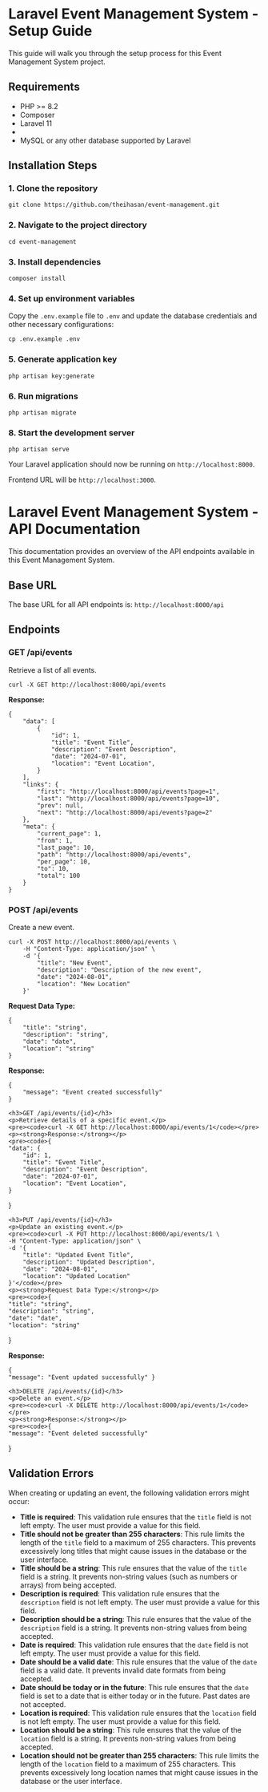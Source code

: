   <h1>Laravel Event Management System - Setup Guide</h1>
<p>This guide will walk you through the setup process for this Event Management System project.</p>
    <h2>Requirements</h2>
    <ul>
        <li>PHP >= 8.2</li>
        <li>Composer</li>
        <li>Laravel 11<li>
        <li>MySQL or any other database supported by Laravel</li>
    </ul>
    <h2>Installation Steps</h2>
    <h3>1. Clone the repository</h3>
    <pre><code>git clone https://github.com/theihasan/event-management.git</code></pre>
    <h3>2. Navigate to the project directory</h3>
    <pre><code>cd event-management</code></pre>
    <h3>3. Install dependencies</h3>
    <pre><code>composer install</code></pre>
    <h3>4. Set up environment variables</h3>
    <p>Copy the <code>.env.example</code> file to <code>.env</code> and update the database credentials and other necessary configurations:</p>
    <pre><code>cp .env.example .env</code></pre>
    <h3>5. Generate application key</h3>
    <pre><code>php artisan key:generate</code></pre>
    <h3>6. Run migrations</h3>
    <pre><code>php artisan migrate</code></pre>
    <h3>8. Start the development server</h3>
    <pre><code>php artisan serve</code></pre>
    <p>Your Laravel application should now be running on <code>http://localhost:8000</code>.</p>
    <p> Frontend URL will be <code>http://localhost:3000</code>.</p>
    <h1>Laravel Event Management System - API Documentation</h1>
    <p>This documentation provides an overview of the API endpoints available in this Event Management System.</p>
    <h2>Base URL</h2>
    <p>The base URL for all API endpoints is: <code>http://localhost:8000/api</code></p>
    <h2>Endpoints</h2>
    <h3>GET /api/events</h3>
    <p>Retrieve a list of all events.</p>
    <pre><code>curl -X GET http://localhost:8000/api/events</code></pre>
    <p><strong>Response:</strong></p>
    <pre><code>{
    "data": [
        {
            "id": 1,
            "title": "Event Title",
            "description": "Event Description",
            "date": "2024-07-01",
            "location": "Event Location",
        }
    ],
    "links": {
        "first": "http://localhost:8000/api/events?page=1",
        "last": "http://localhost:8000/api/events?page=10",
        "prev": null,
        "next": "http://localhost:8000/api/events?page=2"
    },
    "meta": {
        "current_page": 1,
        "from": 1,
        "last_page": 10,
        "path": "http://localhost:8000/api/events",
        "per_page": 10,
        "to": 10,
        "total": 100
    }
}</code></pre>
   <h3>POST /api/events</h3>
    <p>Create a new event.</p>
    <pre><code>curl -X POST http://localhost:8000/api/events \
    -H "Content-Type: application/json" \
    -d '{
        "title": "New Event",
        "description": "Description of the new event",
        "date": "2024-08-01",
        "location": "New Location"
    }'</code></pre>
    <p><strong>Request Data Type:</strong></p>
    <pre><code>{
    "title": "string",
    "description": "string",
    "date": "date",
    "location": "string"
}</code></pre>
    <p><strong>Response:</strong></p>
    <pre><code>{
    "message": "Event created successfully"
}</code></pre>

    <h3>GET /api/events/{id}</h3>
    <p>Retrieve details of a specific event.</p>
    <pre><code>curl -X GET http://localhost:8000/api/events/1</code></pre>
    <p><strong>Response:</strong></p>
    <pre><code>{
    "data": {
        "id": 1,
        "title": "Event Title",
        "description": "Event Description",
        "date": "2024-07-01",
        "location": "Event Location",
    }
}</code></pre>

    <h3>PUT /api/events/{id}</h3>
    <p>Update an existing event.</p>
    <pre><code>curl -X PUT http://localhost:8000/api/events/1 \
    -H "Content-Type: application/json" \
    -d '{
        "title": "Updated Event Title",
        "description": "Updated Description",
        "date": "2024-08-01",
        "location": "Updated Location"
    }'</code></pre>
    <p><strong>Request Data Type:</strong></p>
    <pre><code>{
    "title": "string",
    "description": "string",
    "date": "date",
    "location": "string"
}</code></pre>
    <p><strong>Response:</strong></p>
    <pre><code>{
    "message": "Event updated successfully"
}</code></pre>

    <h3>DELETE /api/events/{id}</h3>
    <p>Delete an event.</p>
    <pre><code>curl -X DELETE http://localhost:8000/api/events/1</code></pre>
    <p><strong>Response:</strong></p>
    <pre><code>{
    "message": "Event deleted successfully"
}</code></pre>
 <h2>Validation Errors</h2>
    <p>When creating or updating an event, the following validation errors might occur:</p>
<ul>
    <li><strong>Title is required</strong>: This validation rule ensures that the <code>title</code> field is not left empty. The user must provide a value for this field.</li>
    <li><strong>Title should not be greater than 255 characters</strong>: This rule limits the length of the <code>title</code> field to a maximum of 255 characters. This prevents excessively long titles that might cause issues in the database or the user interface.</li>
    <li><strong>Title should be a string</strong>: This rule ensures that the value of the <code>title</code> field is a string. It prevents non-string values (such as numbers or arrays) from being accepted.</li>
    <li><strong>Description is required</strong>: This validation rule ensures that the <code>description</code> field is not left empty. The user must provide a value for this field.</li>
    <li><strong>Description should be a string</strong>: This rule ensures that the value of the <code>description</code> field is a string. It prevents non-string values from being accepted.</li>
    <li><strong>Date is required</strong>: This validation rule ensures that the <code>date</code> field is not left empty. The user must provide a value for this field.</li>
    <li><strong>Date should be a valid date</strong>: This rule ensures that the value of the <code>date</code> field is a valid date. It prevents invalid date formats from being accepted.</li>
    <li><strong>Date should be today or in the future</strong>: This rule ensures that the <code>date</code> field is set to a date that is either today or in the future. Past dates are not accepted.</li>
    <li><strong>Location is required</strong>: This validation rule ensures that the <code>location</code> field is not left empty. The user must provide a value for this field.</li>
    <li><strong>Location should be a string</strong>: This rule ensures that the value of the <code>location</code> field is a string. It prevents non-string values from being accepted.</li>
    <li><strong>Location should not be greater than 255 characters</strong>: This rule limits the length of the <code>location</code> field to a maximum of 255 characters. This prevents excessively long location names that might cause issues in the database or the user interface.</li>
</ul>


  